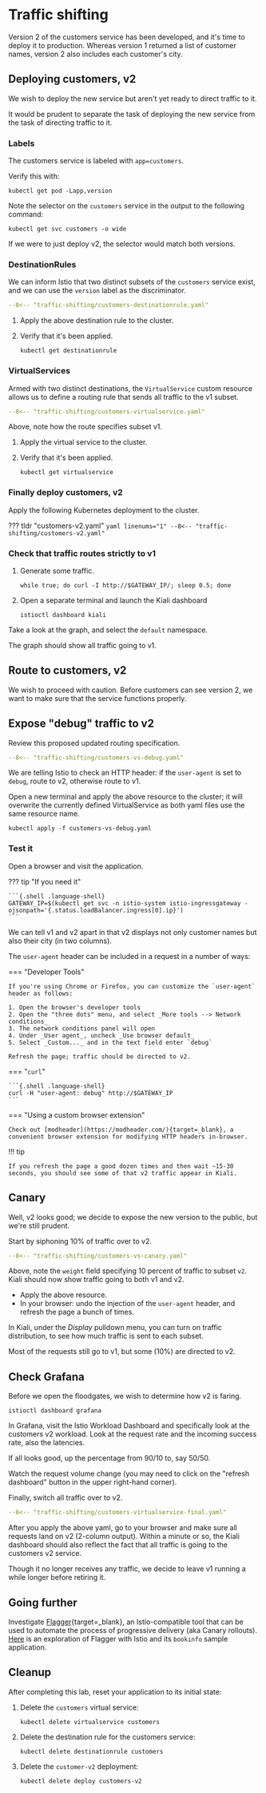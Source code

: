 # Traffic shifting

Version 2 of the customers service has been developed, and it's time to deploy it to production.
Whereas version 1 returned a list of customer names, version 2 also includes each customer's city.

## Deploying customers, v2

We wish to deploy the new service but aren't yet ready to direct traffic to it.

It would be prudent to separate the task of deploying the new service from the task of directing traffic to it.

### Labels

The customers service is labeled with `app=customers`.

Verify this with:

```{.shell .language-shell}
kubectl get pod -Lapp,version
```

Note the selector on the `customers` service in the output to the following command:

```{.shell .language-shell}
kubectl get svc customers -o wide
```

If we were to just deploy v2, the selector would match both versions.

### DestinationRules

We can inform Istio that two distinct subsets of the `customers` service exist, and we can use the `version` label as the discriminator.

```yaml linenums="1" title="customers-destinationrule.yaml"
--8<-- "traffic-shifting/customers-destinationrule.yaml"
```

1. Apply the above destination rule to the cluster.

1. Verify that it's been applied.

    ```{.shell .language-shell}
    kubectl get destinationrule
    ```

### VirtualServices

Armed with two distinct destinations, the `VirtualService` custom resource allows us to define a routing rule that sends all traffic to the v1 subset.

```yaml linenums="1" title="customers-virtualservice.yaml"
--8<-- "traffic-shifting/customers-virtualservice.yaml"
```

Above, note how the route specifies subset v1.

1. Apply the virtual service to the cluster.

1. Verify that it's been applied.

    ```{.shell .language-shell}
    kubectl get virtualservice 
    ```

### Finally deploy customers, v2

Apply the following Kubernetes deployment to the cluster.

??? tldr "customers-v2.yaml"
    ```yaml linenums="1"
    --8<-- "traffic-shifting/customers-v2.yaml"
    ```

### Check that traffic routes strictly to v1

1. Generate some traffic.

    ```{.shell .language-shell}
    while true; do curl -I http://$GATEWAY_IP/; sleep 0.5; done
    ```

1. Open a separate terminal and launch the Kiali dashboard

    ```{.shell .language-shell}
    istioctl dashboard kiali
    ```

Take a look at the graph, and select the `default` namespace.

The graph should show all traffic going to v1.

## Route to customers, v2

We wish to proceed with caution.  Before customers can see version 2, we want to make sure that the service functions properly.

## Expose "debug" traffic to v2

Review this proposed updated routing specification.

```yaml linenums="1" title="customers-vs-debug.yaml"
--8<-- "traffic-shifting/customers-vs-debug.yaml"
```

We are telling Istio to check an HTTP header:  if the `user-agent` is set to `debug`, route to v2, otherwise route to v1.

Open a new terminal and apply the above resource to the cluster; it will overwrite the currently defined VirtualService as both yaml files use the same resource name.

```{.shell .language-shell}
kubectl apply -f customers-vs-debug.yaml
```

### Test it

Open a browser and visit the application.

??? tip "If you need it"

    ```{.shell .language-shell}
    GATEWAY_IP=$(kubectl get svc -n istio-system istio-ingressgateway -ojsonpath='{.status.loadBalancer.ingress[0].ip}')
    ```

We can tell v1 and v2 apart in that v2 displays not only customer names but also their city (in two columns).

The `user-agent` header can be included in a request in a number of ways:

=== "Developer Tools"

    If you're using Chrome or Firefox, you can customize the `user-agent` header as follows:

    1. Open the browser's developer tools
    2. Open the "three dots" menu, and select _More tools --> Network conditions_
    3. The network conditions panel will open
    4. Under _User agent_, uncheck _Use browser default_
    5. Select _Custom..._ and in the text field enter `debug`

    Refresh the page; traffic should be directed to v2.

=== "`curl`"

    ```{.shell .language-shell}
    curl -H "user-agent: debug" http://$GATEWAY_IP
    ```

=== "Using a custom browser extension"

    Check out [modheader](https://modheader.com/){target=_blank}, a convenient browser extension for modifying HTTP headers in-browser.


!!! tip

    If you refresh the page a good dozen times and then wait ~15-30 seconds, you should see some of that v2 traffic appear in Kiali.


## Canary

Well, v2 looks good; we decide to expose the new version to the public, but we're still prudent.

Start by siphoning 10% of traffic over to v2.

```yaml linenums="1" title="customers-vs-canary.yaml"
--8<-- "traffic-shifting/customers-vs-canary.yaml"
```

Above, note the `weight` field specifying 10 percent of traffic to subset `v2`.
Kiali should now show traffic going to both v1 and v2.

- Apply the above resource.
- In your browser:  undo the injection of the `user-agent` header, and refresh the page a bunch of times.

In Kiali, under the _Display_ pulldown menu, you can turn on traffic distribution, to see how much traffic is sent to each subset.

Most of the requests still go to v1, but some (10%) are directed to v2.


## Check Grafana

Before we open the floodgates, we wish to determine how v2 is faring.

```{.shell .language-shell}
istioctl dashboard grafana
```

In Grafana, visit the Istio Workload Dashboard and specifically look at the customers v2 workload.
Look at the request rate and the incoming success rate, also the latencies.

If all looks good, up the percentage from 90/10 to, say 50/50.

Watch the request volume change (you may need to click on the "refresh dashboard" button in the upper right-hand corner).

Finally, switch all traffic over to v2.

```yaml linenums="1" title="customers-virtualservice-final.yaml"
--8<-- "traffic-shifting/customers-virtualservice-final.yaml"
```

After you apply the above yaml, go to your browser and make sure all requests land on v2 (2-column output).
Within a minute or so, the Kiali dashboard should also reflect the fact that all traffic is going to the customers v2 service.

Though it no longer receives any traffic, we decide to leave v1 running a while longer before retiring it.

## Going further

Investigate [Flagger](https://flagger.app/){target=_blank}, an Istio-compatible tool that can be used to automate the process of progressive delivery (aka Canary rollouts).  [Here](https://github.com/eitansuez/istio-flagger) is an exploration of Flagger with Istio and its `bookinfo` sample application.

## Cleanup

After completing this lab, reset your application to its initial state:

1. Delete the `customers` virtual service:

    ```shell
    kubectl delete virtualservice customers
    ```

1. Delete the destination rule for the customers service:

    ```shell
    kubectl delete destinationrule customers
    ```

1. Delete the `customer-v2` deployment:

    ```shell
    kubectl delete deploy customers-v2
    ```